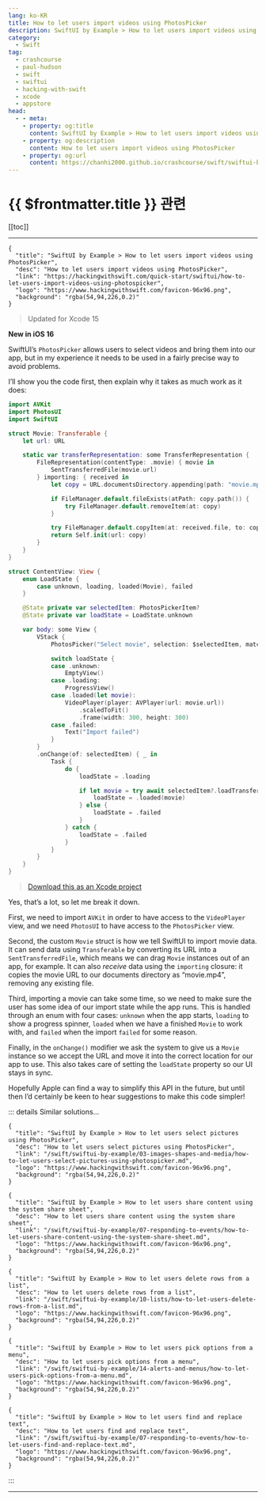 ```yaml
---
lang: ko-KR
title: How to let users import videos using PhotosPicker
description: SwiftUI by Example > How to let users import videos using PhotosPicker
category:
  - Swift
tag: 
  - crashcourse
  - paul-hudson
  - swift
  - swiftui
  - hacking-with-swift
  - xcode
  - appstore
head:
  - - meta:
    - property: og:title
      content: SwiftUI by Example > How to let users import videos using PhotosPicker
    - property: og:description
      content: How to let users import videos using PhotosPicker
    - property: og:url
      content: https://chanhi2000.github.io/crashcourse/swift/swiftui-by-example/03-images-shapes-and-media/how-to-let-users-import-videos-using-photospicker.html
---
```


# {{ $frontmatter.title }} 관련

[[toc]]

---

```component VPCard
{
  "title": "SwiftUI by Example > How to let users import videos using PhotosPicker",
  "desc": "How to let users import videos using PhotosPicker",
  "link": "https://hackingwithswift.com/quick-start/swiftui/how-to-let-users-import-videos-using-photospicker",
  "logo": "https://www.hackingwithswift.com/favicon-96x96.png",
  "background": "rgba(54,94,226,0.2)"
}
```

> Updated for Xcode 15

**New in iOS 16**

SwiftUI’s `PhotosPicker` allows users to select videos and bring them into our app, but in my experience it needs to be used in a fairly precise way to avoid problems.

I’ll show you the code first, then explain why it takes as much work as it does:

```swift
import AVKit
import PhotosUI
import SwiftUI

struct Movie: Transferable {
    let url: URL

    static var transferRepresentation: some TransferRepresentation {
        FileRepresentation(contentType: .movie) { movie in
            SentTransferredFile(movie.url)
        } importing: { received in
            let copy = URL.documentsDirectory.appending(path: "movie.mp4")

            if FileManager.default.fileExists(atPath: copy.path()) {
                try FileManager.default.removeItem(at: copy)
            }

            try FileManager.default.copyItem(at: received.file, to: copy)
            return Self.init(url: copy)
        }
    }
}

struct ContentView: View {
    enum LoadState {
        case unknown, loading, loaded(Movie), failed
    }

    @State private var selectedItem: PhotosPickerItem?
    @State private var loadState = LoadState.unknown

    var body: some View {
        VStack {
            PhotosPicker("Select movie", selection: $selectedItem, matching: .videos)

            switch loadState {
            case .unknown:
                EmptyView()
            case .loading:
                ProgressView()
            case .loaded(let movie):
                VideoPlayer(player: AVPlayer(url: movie.url))
                    .scaledToFit()
                    .frame(width: 300, height: 300)
            case .failed:
                Text("Import failed")
            }
        }
        .onChange(of: selectedItem) { _ in
            Task {
                do {
                    loadState = .loading

                    if let movie = try await selectedItem?.loadTransferable(type: Movie.self) {
                        loadState = .loaded(movie)
                    } else {
                        loadState = .failed
                    }
                } catch {
                    loadState = .failed
                }
            }
        }
    }
}
```

> [<FontIcon icon="fas fa-file-zipper"/>Download this as an Xcode project](https://www.hackingwithswift.com/files/projects/swiftui/how-to-let-users-import-videos-using-photospicker-1.zip)

Yes, that’s a lot, so let me break it down.

First, we need to import `AVKit` in order to have access to the `VideoPlayer` view, and we need `PhotosUI` to have access to the `PhotosPicker` view.

Second, the custom `Movie` struct is how we tell SwiftUI to import movie data. It can send data using `Transferable` by converting its URL into a `SentTransferredFile`, which means we can drag `Movie` instances out of an app, for example. It can also *receive* data using the `importing` closure: it copies the movie URL to our documents directory as “movie.mp4”, removing any existing file.

Third, importing a movie can take some time, so we need to make sure the user has some idea of our import state while the app runs. This is handled through an enum with four cases: `unknown` when the app starts, `loading` to show a progress spinner, `loaded` when we have a finished `Movie` to work with, and `failed` when the import `failed` for some reason.

Finally, in the `onChange()` modifier we ask the system to give us a `Movie` instance so we accept the URL and move it into the correct location for our app to use. This also takes care of setting the `loadState` property so our UI stays in sync.

Hopefully Apple can find a way to simplify this API in the future, but until then I’d certainly be keen to hear suggestions to make this code simpler!

::: details Similar solutions…

```component VPCard
{
  "title": "SwiftUI by Example > How to let users select pictures using PhotosPicker",
  "desc": "How to let users select pictures using PhotosPicker",
  "link": "/swift/swiftui-by-example/03-images-shapes-and-media/how-to-let-users-select-pictures-using-photospicker.md",
  "logo": "https://www.hackingwithswift.com/favicon-96x96.png",
  "background": "rgba(54,94,226,0.2)"
}
```

```component VPCard
{
  "title": "SwiftUI by Example > How to let users share content using the system share sheet",
  "desc": "How to let users share content using the system share sheet",
  "link": "/swift/swiftui-by-example/07-responding-to-events/how-to-let-users-share-content-using-the-system-share-sheet.md",
  "logo": "https://www.hackingwithswift.com/favicon-96x96.png",
  "background": "rgba(54,94,226,0.2)"
}
```

```component VPCard
{
  "title": "SwiftUI by Example > How to let users delete rows from a list",
  "desc": "How to let users delete rows from a list",
  "link": "/swift/swiftui-by-example/10-lists/how-to-let-users-delete-rows-from-a-list.md",
  "logo": "https://www.hackingwithswift.com/favicon-96x96.png",
  "background": "rgba(54,94,226,0.2)"
}
```

```component VPCard
{
  "title": "SwiftUI by Example > How to let users pick options from a menu",
  "desc": "How to let users pick options from a menu",
  "link": "/swift/swiftui-by-example/14-alerts-and-menus/how-to-let-users-pick-options-from-a-menu.md",
  "logo": "https://www.hackingwithswift.com/favicon-96x96.png",
  "background": "rgba(54,94,226,0.2)"
}
```

```component VPCard
{
  "title": "SwiftUI by Example > How to let users find and replace text",
  "desc": "How to let users find and replace text",
  "link": "/swift/swiftui-by-example/07-responding-to-events/how-to-let-users-find-and-replace-text.md",
  "logo": "https://www.hackingwithswift.com/favicon-96x96.png",
  "background": "rgba(54,94,226,0.2)"
}
```

:::

---

<TagLinks />